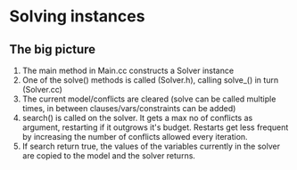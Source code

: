 Solving instances
=================

The big picture
---------------

1.	The main method in Main.cc constructs a Solver instance
2.	One of the solve() methods is called (Solver.h), calling solve\_() in turn (Solver.cc)
3.	The current model/conflicts are cleared (solve can be called multiple times, in between
	clauses/vars/constraints can be added)
4.	search() is called on the solver.
	It gets a max no of conflicts as argument, restarting if it outgrows it's budget.
	Restarts get less frequent by increasing the number of conflicts allowed every iteration.
5.	If search return true, the values of the variables currently in the solver are copied to the
	model and the solver returns.
